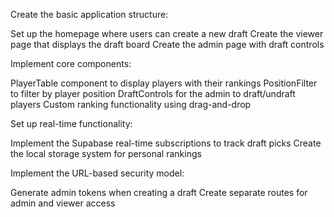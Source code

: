 Create the basic application structure:

Set up the homepage where users can create a new draft
Create the viewer page that displays the draft board
Create the admin page with draft controls


Implement core components:

PlayerTable component to display players with their rankings
PositionFilter to filter by player position
DraftControls for the admin to draft/undraft players
Custom ranking functionality using drag-and-drop


Set up real-time functionality:

Implement the Supabase real-time subscriptions to track draft picks
Create the local storage system for personal rankings


Implement the URL-based security model:

Generate admin tokens when creating a draft
Create separate routes for admin and viewer access